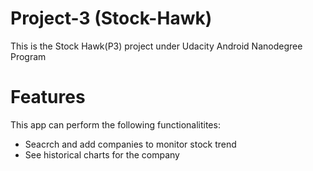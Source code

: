 # Project-3 (Stock-Hawk)

This is the Stock Hawk(P3) project under Udacity Android Nanodegree Program

# Features 

This app can perform the following functionalitites:

   * Seacrch and add companies to monitor stock trend
   * See historical charts for the company
   
   
    
    
    
